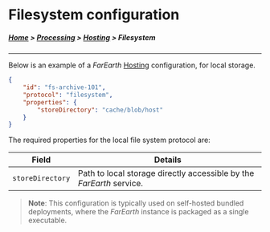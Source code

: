# Filesystem configuration

##### [Home](../../README.md) > [Processing](../processing.md) > [Hosting](hosting.md) > Filesystem
---

Below is an example of a *FarEarth* [Hosting](hosting.md) configuration, for local storage.

```json
{
    "id": "fs-archive-101",
    "protocol": "filesystem",
    "properties": {
        "storeDirectory": "cache/blob/host"
    }
}
```
The required properties for the local file system protocol are:

| Field | Details |
|-------|---------|
| `storeDirectory`    | Path to local storage directly accessible by the *FarEarth* service. |

> **Note**: This configuration is typically used on self-hosted bundled deployments, where the *FarEarth* instance is packaged as a single executable.
